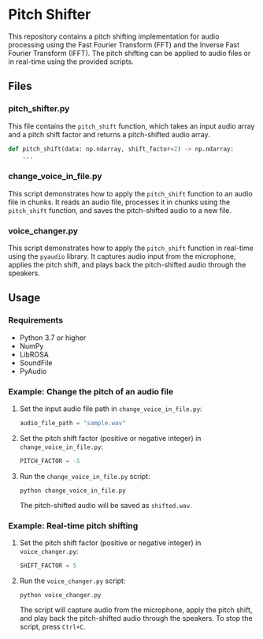 # Pitch Shifter

This repository contains a pitch shifting implementation for audio processing using the Fast Fourier Transform (FFT) and the Inverse Fast Fourier Transform (IFFT). The pitch shifting can be applied to audio files or in real-time using the provided scripts.

## Files

### pitch_shifter.py

This file contains the `pitch_shift` function, which takes an input audio array and a pitch shift factor and returns a pitch-shifted audio array.

```python
def pitch_shift(data: np.ndarray, shift_factor=2) -> np.ndarray:
    ...
```

### change_voice_in_file.py

This script demonstrates how to apply the `pitch_shift` function to an audio file in chunks. It reads an audio file, processes it in chunks using the `pitch_shift` function, and saves the pitch-shifted audio to a new file.

### voice_changer.py

This script demonstrates how to apply the `pitch_shift` function in real-time using the `pyaudio` library. It captures audio input from the microphone, applies the pitch shift, and plays back the pitch-shifted audio through the speakers.

## Usage

### Requirements

- Python 3.7 or higher
- NumPy
- LibROSA
- SoundFile
- PyAudio

### Example: Change the pitch of an audio file

1. Set the input audio file path in `change_voice_in_file.py`:

   ```python
   audio_file_path = "sample.wav"
   ```

2. Set the pitch shift factor (positive or negative integer) in `change_voice_in_file.py`:

   ```python
   PITCH_FACTOR = -5
   ```

3. Run the `change_voice_in_file.py` script:

   ```
   python change_voice_in_file.py
   ```

   The pitch-shifted audio will be saved as `shifted.wav`.

### Example: Real-time pitch shifting

1. Set the pitch shift factor (positive or negative integer) in `voice_changer.py`:

   ```python
   SHIFT_FACTOR = 5
   ```

2. Run the `voice_changer.py` script:

   ```
   python voice_changer.py
   ```

   The script will capture audio from the microphone, apply the pitch shift, and play back the pitch-shifted audio through the speakers. To stop the script, press `Ctrl+C`.